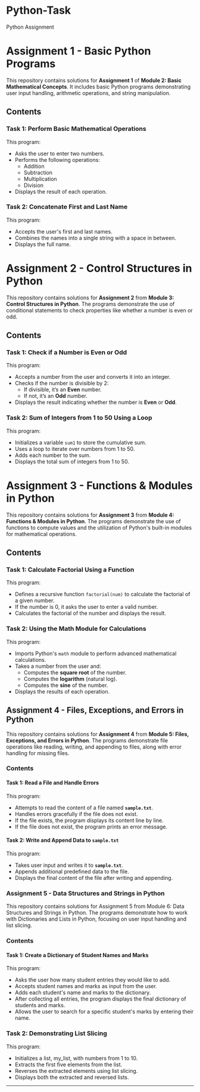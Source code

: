 # Python-Task
Python Assignment

# Assignment 1 - Basic Python Programs

This repository contains solutions for **Assignment 1** of **Module 2: Basic Mathematical Concepts**. 
It includes basic Python programs demonstrating user input handling, arithmetic operations, and string manipulation.

## Contents

### Task 1: Perform Basic Mathematical Operations

This program:
- Asks the user to enter two numbers.
- Performs the following operations:
  - Addition
  - Subtraction
  - Multiplication
  - Division
- Displays the result of each operation.

### Task 2: Concatenate First and Last Name

This program:
- Accepts the user's first and last names.
- Combines the names into a single string with a space in between.
- Displays the full name.

# Assignment 2 - Control Structures in Python

This repository contains solutions for **Assignment 2** from **Module 3: Control Structures in Python**.
The programs demonstrate the use of conditional statements to check properties like whether a number is even or odd.

## Contents

### Task 1: Check if a Number is Even or Odd

This program:
- Accepts a number from the user and converts it into an integer.
- Checks if the number is divisible by 2:
  - If divisible, it’s an **Even** number.
  - If not, it’s an **Odd** number.
- Displays the result indicating whether the number is **Even** or **Odd**.


### Task 2: Sum of Integers from 1 to 50 Using a Loop

This program:
- Initializes a variable `sum1` to store the cumulative sum.
- Uses a loop to iterate over numbers from 1 to 50.
- Adds each number to the sum.
- Displays the total sum of integers from 1 to 50.


# Assignment 3 - Functions & Modules in Python

This repository contains solutions for **Assignment 3** from **Module 4: Functions & Modules in Python**. 
The programs demonstrate the use of functions to compute values and the utilization of Python's built-in modules for mathematical operations.

## Contents

### Task 1: Calculate Factorial Using a Function

This program:
- Defines a recursive function `factorial(num)` to calculate the factorial of a given number.
- If the number is 0, it asks the user to enter a valid number.
- Calculates the factorial of the number and displays the result.

### Task 2: Using the Math Module for Calculations

This program:
- Imports Python's `math` module to perform advanced mathematical calculations.
- Takes a number from the user and:
  - Computes the **square root** of the number.
  - Computes the **logarithm** (natural log).
  - Computes the **sine** of the number.
- Displays the results of each operation.



## Assignment 4 - Files, Exceptions, and Errors in Python

This repository contains solutions for **Assignment 4** from **Module 5: Files, Exceptions, and Errors in Python**. The programs demonstrate file operations like reading, writing, and appending to files, along with error handling for missing files.

### Contents

#### Task 1: Read a File and Handle Errors

This program:
- Attempts to read the content of a file named **`sample.txt`**.
- Handles errors gracefully if the file does not exist.
- If the file exists, the program displays its content line by line.
- If the file does not exist, the program prints an error message.

#### Task 2: Write and Append Data to `sample.txt`

This program:
- Takes user input and writes it to **`sample.txt`**.
- Appends additional predefined data to the file.
- Displays the final content of the file after writing and appending.

### Assignment 5 - Data Structures and Strings in Python
This repository contains solutions for Assignment 5 from Module 6: Data Structures and Strings in Python.
The programs demonstrate how to work with Dictionaries and Lists in Python, focusing on user input handling and list slicing.

### Contents
#### Task 1: Create a Dictionary of Student Names and Marks

This program:
- Asks the user how many student entries they would like to add.
- Accepts student names and marks as input from the user.
- Adds each student's name and marks to the dictionary.
- After collecting all entries, the program displays the final dictionary of students and marks.
- Allows the user to search for a specific student's marks by entering their name.

### Task 2: Demonstrating List Slicing

This program:
- Initializes a list, my_list, with numbers from 1 to 10.
- Extracts the first five elements from the list.
- Reverses the extracted elements using list slicing.
- Displays both the extracted and reversed lists.



---

